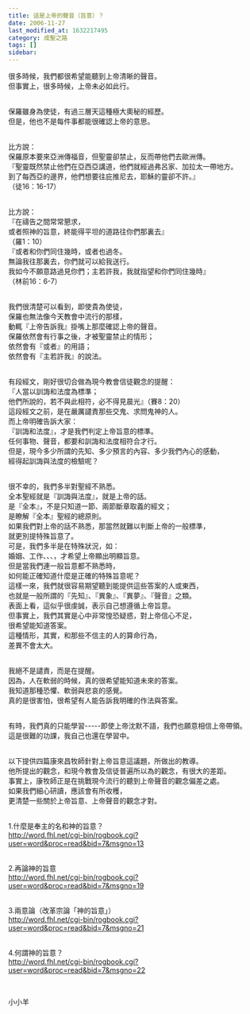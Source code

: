 ```yaml
---
title: 這是上帝的聲音（旨意）？
date: 2006-11-27
last_modified_at: 1632217495
category: 成聖之路
tags: []
sidebar: 
---
```


<p>很多時候，我們都很希望能聽到上帝清晰的聲音。<br/>
但事實上，很多時候，上帝未必如此行。</p>
<p><br/>
保羅雖身為使徒，有過三層天這種極大奧秘的經歷。<br/>
但是，他也不是每件事都能很確認上帝的意思。</p>
<p><br/>
比方說：<br/>
保羅原本要來亞洲傳福音，但聖靈卻禁止，反而帶他們去歐洲傳。<br/>
『聖靈既然禁止他們在亞西亞講道，他們就經過弗呂家、加拉太一帶地方。<br/>
到了每西亞的邊界，他們想要往庇推尼去，耶穌的靈卻不許。』<br/>
（徒16：16-17）</p>
<p><br/>
比方說：<br/>
『在禱告之間常常懇求，<br/>
或者照神的旨意，終能得平坦的道路往你們那裏去』<br/>
（羅1：10）<br/>
『或者和你們同住幾時，或者也過冬。<br/>
無論我往那裏去，你們就可以給我送行。<br/>
我如今不願意路過見你們；主若許我，我就指望和你們同住幾時』<br/>
（林前16：6-7）</p>
<p><br/>
我們很清楚可以看到，即使貴為使徒，<br/>
保羅也無法像今天教會中流行的那樣，<br/>
動輒『上帝告訴我』掛嘴上那麼確認上帝的聲音。<br/>
保羅依然會有行事之後，才被聖靈禁止的情形；<br/>
依然會有『或者』的用語；<br/>
依然會有『主若許我』的說法。</p>
<p><br/>
有段經文，剛好很切合做為現今教會信徒觀念的提醒：<br/>
『人當以訓誨和法度為標準；<br/>
他們所說的，若不與此相符，必不得見晨光』（賽8：20）<br/>
這段經文之前，是在嚴厲譴責那些交鬼、求問鬼神的人。<br/>
而上帝明確告訴大家：<br/>
『訓誨和法度』，才是我們判定上帝旨意的標準。<br/>
任何事物、聲音，都要和訓誨和法度相符合才行。<br/>
但是，現今多少所謂的先知、多少預言的內容、多少我們內心的感動，<br/>
經得起訓誨與法度的檢驗呢？</p>
<p><br/>
很不幸的，我們多半對聖經不熟悉。<br/>
全本聖經就是『訓誨與法度』，就是上帝的話。<br/>
是『全本』，不是只知道一節、兩節斷章取義的經文；<br/>
是瞭解『全本』聖經的總原則。<br/>
如果我們對上帝的話不熟悉，那當然就難以判斷上帝的一般標準，<br/>
就更別提特殊旨意了。<br/>
可是，我們多半是在特殊狀況，如：<br/>
婚姻、工作、、、，才希望上帝顯出明顯旨意。<br/>
但是當我們連一般旨意都不熟悉時，<br/>
如何能正確知道什麼是正確的特殊旨意呢？<br/>
這樣一來，我們就很容易期望聽到能提供這些答案的人或東西，<br/>
也就是一般所謂的『先知』、『異象』、『異夢』、『聲音』之類。<br/>
表面上看，這似乎很虔誠，表示自己想遵循上帝旨意。<br/>
但事實上，我們其實是心中非常惶恐疑惑，對上帝信心不足，<br/>
很希望能知道答案。<br/>
這種情形，其實，和那些不信主的人的算命行為，<br/>
差異不會太大。</p>
<p><br/>
我絕不是譴責，而是在提醒。<br/>
因為，人在軟弱的時候，真的很希望能知道未來的答案。<br/>
我知道那種恐懼、軟弱與悲哀的感覺。<br/>
真的是很害怕，很希望有人能告訴我明確的作法與答案。</p>
<p><br/>
有時，我們真的只能學習-----即使上帝沈默不語，我們也願意相信上帝帶領。<br/>
這是很難的功課，我自己也還在學習中。</p>
<p><br/>
以下提供四篇康來昌牧師針對上帝旨意這議題，所做出的教導。<br/>
他所提出的觀念，和現今教會及信徒普遍所以為的觀念，有很大的差距。<br/>
事實上，康牧師正是在挑戰現今流行的聽到上帝聲音的觀念偏差之處。<br/>
如果我們細心研讀，應該會有所收穫，<br/>
更清楚一些關於上帝旨意、上帝聲音的觀念才對。</p>
<p><br/>
1.什麼是奉主的名和神的旨意？<br/>
<a href="http://word.fhl.net/cgi-bin/rogbook.cgi?user=word&amp;proc=read&amp;bid=7&amp;msgno=13" target="_blank">http://word.fhl.net/cgi-bin/rogbook.cgi?user=word&amp;proc=read&amp;bid=7&amp;msgno=13</a></p>
<p><br/>
2.再論神的旨意<br/>
<a href="http://word.fhl.net/cgi-bin/rogbook.cgi?user=word&amp;proc=read&amp;bid=7&amp;msgno=19" target="_blank">http://word.fhl.net/cgi-bin/rogbook.cgi?user=word&amp;proc=read&amp;bid=7&amp;msgno=19</a></p>
<p><br/>
3.兩意論（改革宗論「神的旨意」）<br/>
<a href="http://word.fhl.net/cgi-bin/rogbook.cgi?user=word&amp;proc=read&amp;bid=7&amp;msgno=21" target="_blank">http://word.fhl.net/cgi-bin/rogbook.cgi?user=word&amp;proc=read&amp;bid=7&amp;msgno=21</a><br/>
 </p>
<p>4.何謂神的旨意？<br/>
<a href="http://word.fhl.net/cgi-bin/rogbook.cgi?user=word&amp;proc=read&amp;bid=7&amp;msgno=22" target="_blank">http://word.fhl.net/cgi-bin/rogbook.cgi?user=word&amp;proc=read&amp;bid=7&amp;msgno=22</a></p>
<p> </p>
<p>小小羊</p>
